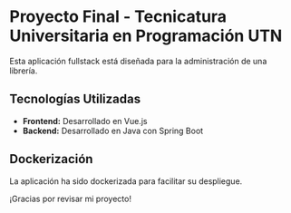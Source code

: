 # Proyecto Final - Tecnicatura Universitaria en Programación UTN

Esta aplicación fullstack está diseñada para la administración de una librería.

## Tecnologías Utilizadas

- **Frontend:** Desarrollado en Vue.js
- **Backend:** Desarrollado en Java con Spring Boot

## Dockerización

La aplicación ha sido dockerizada para facilitar su despliegue.

¡Gracias por revisar mi proyecto!
